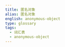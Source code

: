 ```yaml
---
title: 匿名对象
alias: 匿名对象
english: anonymous-object
type: glossary
tags:
  - 词汇表
  - anonymous-object
---
```

